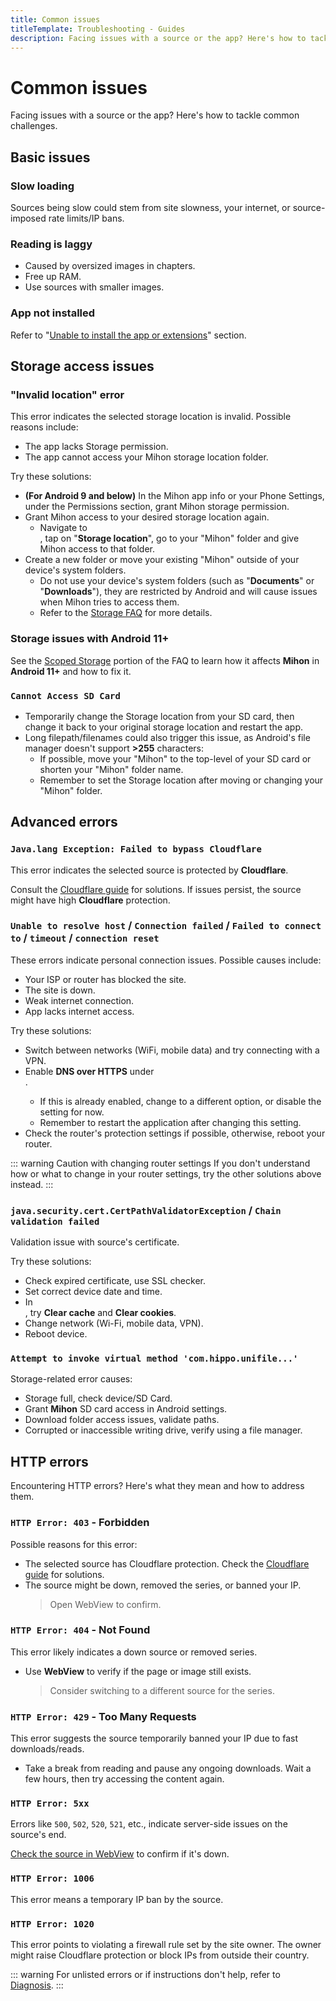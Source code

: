 ```yaml
---
title: Common issues
titleTemplate: Troubleshooting - Guides
description: Facing issues with a source or the app? Here's how to tackle common challenges.
---
```


# Common issues

Facing issues with a source or the app?
Here's how to tackle common challenges.

## Basic issues

### Slow loading
Sources being slow could stem from site slowness, your internet, or source-imposed rate limits/IP bans.

### Reading is laggy
* Caused by oversized images in chapters.
* Free up RAM.
* Use sources with smaller images.

### App not installed
Refer to "[Unable to install the app or extensions](/docs/guides/troubleshooting/#app-or-extension-installation-issues)" section.

## Storage access issues

### "Invalid location" error
This error indicates the selected storage location is invalid. Possible reasons include:
* The app lacks Storage permission.
* The app cannot access your Mihon storage location folder.

Try these solutions:
* **(For Android 9 and below)** In the Mihon app info or your Phone Settings, under the Permissions section, grant Mihon storage permission.
* Grant Mihon access to your desired storage location again.
  * Navigate to <nav to="data-and-storage">, tap on "**Storage location**", go to your "Mihon" folder and give Mihon access to that folder.
* Create a new folder or move your existing "Mihon" outside of your device's system folders.
  * Do not use your device's system folders (such as "**Documents**" or "**Downloads**"), they are restricted by Android and will cause issues when Mihon tries to access them.
  * Refer to the [Storage FAQ](/docs/faq/storage) for more details.

### Storage issues with Android 11+
See the [Scoped Storage](/docs/faq/storage#scoped-storage) portion of the FAQ to learn how it affects **Mihon** in **Android 11+** and how to fix it.

### `Cannot Access SD Card`
* Temporarily change the Storage location from your SD card, then change it back to your original storage location and restart the app.
* Long filepath/filenames could also trigger this issue, as Android's file manager doesn't support **>255** characters:
  * If possible, move your "Mihon" to the top-level of your SD card or shorten your "Mihon" folder name.
  * Remember to set the Storage location after moving or changing your "Mihon" folder.

## Advanced errors

### `Java.lang Exception: Failed to bypass Cloudflare`
This error indicates the selected source is protected by **Cloudflare**.

Consult the [Cloudflare guide](/docs/guides/troubleshooting/#cloudflare) for solutions.
If issues persist, the source might have high **Cloudflare** protection.

### `Unable to resolve host` / `Connection failed` / `Failed to connect to` / `timeout` / `connection reset`
These errors indicate personal connection issues. Possible causes include:

* Your ISP or router has blocked the site.
* The site is down.
* Weak internet connection.
* App lacks internet access.

Try these solutions:

* Switch between networks (WiFi, mobile data) and try connecting with a VPN.
* Enable **DNS over HTTPS** under <nav to="advanced">.
  * If this is already enabled, change to a different option, or disable the setting for now.
  * Remember to restart the application after changing this setting.
* Check the router's protection settings if possible, otherwise, reboot your router.

::: warning Caution with changing router settings
If you don't understand how or what to change in your router settings, try the other solutions above instead.
:::

### `java.security.cert.CertPathValidatorException` / `Chain validation failed`
Validation issue with source's certificate.

Try these solutions:

* Check expired certificate, use SSL checker.
* Set correct device date and time.
* In <nav to="advanced">, try **Clear cache** and **Clear cookies**.
* Change network (Wi-Fi, mobile data, VPN).
* Reboot device.

### `Attempt to invoke virtual method 'com.hippo.unifile...'`

Storage-related error causes:

* Storage full, check device/SD Card.
* Grant **Mihon** SD card access in Android settings.
* Download folder access issues, validate paths.
* Corrupted or inaccessible writing drive, verify using a file manager.

## HTTP errors
Encountering HTTP errors? Here's what they mean and how to address them.

### `HTTP Error: 403` - Forbidden
Possible reasons for this error:
* The selected source has Cloudflare protection. Check the [Cloudflare guide](/docs/guides/troubleshooting/#cloudflare) for solutions.
* The source might be down, removed the series, or banned your IP.
  > Open WebView to confirm.

### `HTTP Error: 404` - Not Found
This error likely indicates a down source or removed series.
* Use **WebView** to verify if the page or image still exists.
  > Consider switching to a different source for the series.

### `HTTP Error: 429` - Too Many Requests
This error suggests the source temporarily banned your IP due to fast downloads/reads.
* Take a break from reading and pause any ongoing downloads. Wait a few hours, then try accessing the content again.

### `HTTP Error: 5xx`
Errors like `500`, `502`, `520`, `521`, etc., indicate server-side issues on the source's end.

[Check the source in WebView](/docs/guides/troubleshooting/#accessing-websites-via-webview) to confirm if it's down.

### `HTTP Error: 1006`
This error means a temporary IP ban by the source.

### `HTTP Error: 1020`
This error points to violating a firewall rule set by the site owner.
The owner might raise Cloudflare protection or block IPs from outside their country.

::: warning
For unlisted errors or if instructions don't help, refer to [Diagnosis](/docs/guides/troubleshooting/diagnosis).
:::
